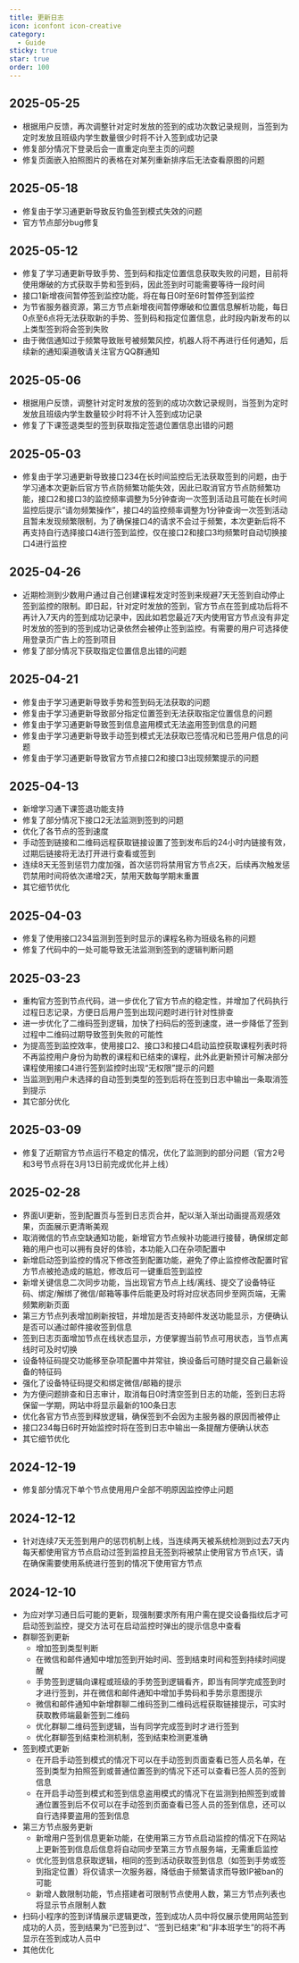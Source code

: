 ```yaml
---
title: 更新日志
icon: iconfont icon-creative
category:
  - Guide
sticky: true
star: true
order: 100
---
```


## 2025-05-25

+ 根据用户反馈，再次调整针对定时发放的签到的成功次数记录规则，当签到为定时发放且班级内学生数量很少时将不计入签到成功记录
+ 修复部分情况下登录后会一直重定向至主页的问题
+ 修复页面嵌入拍照图片的表格在对某列重新排序后无法查看原图的问题

## 2025-05-18

+ 修复由于学习通更新导致反钓鱼签到模式失效的问题
+ 官方节点部分bug修复

## 2025-05-12

+ 修复了学习通更新导致手势、签到码和指定位置信息获取失败的问题，目前将使用爆破的方式获取手势和签到码，因此签到时可能需要等待一段时间
+ 接口1新增夜间暂停签到监控功能，将在每日0时至6时暂停签到监控
+ 为节省服务器资源，第三方节点新增夜间暂停爆破和位置信息解析功能，每日0点至6点将无法获取新的手势、签到码和指定位置信息，此时段内新发布的以上类型签到将会签到失败
+ 由于微信通知过于频繁导致账号被频繁风控，机器人将不再进行任何通知，后续新的通知渠道敬请关注官方QQ群通知

## 2025-05-06

+ 根据用户反馈，调整针对定时发放的签到的成功次数记录规则，当签到为定时发放且班级内学生数量较少时将不计入签到成功记录
+ 修复了下课签退类型的签到获取指定签退位置信息出错的问题

## 2025-05-03

+ 修复由于学习通更新导致接口234在长时间监控后无法获取签到的问题，由于学习通本次更新后官方节点防频繁功能失效，因此已取消官方节点防频繁功能，接口2和接口3的监控频率调整为5分钟查询一次签到活动且可能在长时间监控后提示“请勿频繁操作”，接口4的监控频率调整为1分钟查询一次签到活动且暂未发现频繁限制，为了确保接口4的请求不会过于频繁，本次更新后将不再支持自行选择接口4进行签到监控，仅在接口2和接口3均频繁时自动切换接口4进行监控

## 2025-04-26

+ 近期检测到少数用户通过自己创建课程发定时签到来规避7天无签到自动停止签到监控的限制。即日起，针对定时发放的签到，官方节点在签到成功后将不再计入7天内的签到成功记录中，因此如若您最近7天内使用官方节点没有非定时发放的签到的签到成功记录依然会被停止签到监控。有需要的用户可选择使用登录页广告上的签到项目
+ 修复了部分情况下获取指定位置信息出错的问题

## 2025-04-21

+ 修复由于学习通更新导致手势和签到码无法获取的问题
+ 修复由于学习通更新导致部分指定位置签到无法获取指定位置信息的问题
+ 修复由于学习通更新导致签到信息盗用模式无法盗用签到信息的问题
+ 修复由于学习通更新导致手动签到模式无法获取已签情况和已签用户信息的问题
+ 修复由于学习通更新导致官方节点接口2和接口3出现频繁提示的问题

## 2025-04-13

+ 新增学习通下课签退功能支持
+ 修复了部分情况下接口2无法监测到签到的问题
+ 优化了各节点的签到速度
+ 手动签到链接和二维码远程获取链接设置了签到发布后的24小时内链接有效，过期后链接将无法打开进行查看或签到
+ 连续8天无签到惩罚力度加强，首次惩罚将禁用官方节点2天，后续再次触发惩罚禁用时间将依次递增2天，禁用天数每学期末重置
+ 其它细节优化

## 2025-04-03

+ 修复了使用接口234监测到签到时显示的课程名称为班级名称的问题
+ 修复了代码中的一处可能导致无法监测到签到的逻辑判断问题

## 2025-03-23

+ 重构官方签到节点代码，进一步优化了官方节点的稳定性，并增加了代码执行过程日志记录，方便日后用户签到出现问题时进行针对性排查
+ 进一步优化了二维码签到逻辑，加快了扫码后的签到速度，进一步降低了签到过程中二维码过期导致签到失败的可能性
+ 为提高签到监控效率，使用接口2、接口3和接口4启动监控获取课程列表时将不再监控用户身份为助教的课程和已结束的课程，此外此更新预计可解决部分课程使用接口4进行签到监控时出现“无权限”提示的问题
+ 当监测到用户未选择的自动签到类型的签到后将在签到日志中输出一条取消签到提示
+ 其它部分优化

## 2025-03-09

+ 修复了近期官方节点运行不稳定的情况，优化了监测到的部分问题（官方2号和3号节点将在3月13日前完成优化并上线）

## 2025-02-28

+ 界面UI更新，签到配置页与签到日志页合并，配以渐入渐出动画提高观感效果，页面展示更清晰美观
+ 取消微信的节点空缺通知功能，新增官方节点候补功能进行接替，确保绑定邮箱的用户也可以拥有良好的体验，本功能入口在杂项配置中
+ 新增启动签到监控的情况下修改签到配置功能，避免了停止监控修改配置时官方节点被抢造成的尴尬，修改后可一键重启签到监控
+ 新增关键信息二次同步功能，当出现官方节点上线/离线、提交了设备特征码、绑定/解绑了微信/邮箱等事件后能更及时将对应状态同步至网页端，无需频繁刷新页面
+ 第三方节点列表增加刷新按钮，并增加是否支持邮件发送功能显示，方便确认是否可以通过邮件接收签到信息
+ 签到日志页面增加节点在线状态显示，方便掌握当前节点可用状态，当节点离线时可及时切换
+ 设备特征码提交功能移至杂项配置中并常驻，换设备后可随时提交自己最新设备的特征码
+ 强化了设备特征码提交和绑定微信/邮箱的提示
+ 为方便问题排查和日志审计，取消每日0时清空签到日志的功能，签到日志将保留一学期，网站中将显示最新的100条日志
+ 优化各官方节点签到释放逻辑，确保签到不会因为主服务器的原因而被停止
+ 接口234每日6时开始监控时将在签到日志中输出一条提醒方便确认状态
+ 其它细节优化

## 2024-12-19

+ 修复部分情况下单个节点使用用户全部不明原因监控停止问题

## 2024-12-12

+ 针对连续7天无签到用户的惩罚机制上线，当连续两天被系统检测到过去7天内每天都使用官方节点启动过签到监控且无签到将被禁止使用官方节点1天，请在确保需要使用系统进行签到的情况下使用官方节点

## 2024-12-10

+ 为应对学习通日后可能的更新，现强制要求所有用户需在提交设备指纹后才可启动签到监控，提交方法可在启动监控时弹出的提示信息中查看
+ 群聊签到更新
  + 增加签到类型判断
  + 在微信和邮件通知中增加签到开始时间、签到结束时间和签到持续时间提醒
  + 手势签到逻辑向课程或班级的手势签到逻辑看齐，即当有同学完成签到时才进行签到，并在微信和邮件通知中增加手势码和手势示意图提示
  + 微信和邮件通知中新增群聊二维码签到二维码远程获取链接提示，可实时获取教师端最新签到二维码
  + 优化群聊二维码签到逻辑，当有同学完成签到时才进行签到
  + 优化群聊签到结束检测机制，签到结束检测更准确
+ 签到模式更新
  + 在开启手动签到模式的情况下可以在手动签到页面查看已签人员名单，在签到类型为拍照签到或普通位置签到的情况下还可以查看已签人员的签到信息
  + 在开启手动签到模式和签到信息盗用模式的情况下在监测到拍照签到或普通位置签到后不仅可以在手动签到页面查看已签人员的签到信息，还可以自行选择要盗用的签到信息
+ 第三方节点服务更新
  + 新增用户签到信息更新功能，在使用第三方节点启动监控的情况下在网站上更新签到信息后信息将自动同步至第三方节点服务端，无需重启监控
  + 优化签到信息获取逻辑，相同的签到活动获取签到信息（如签到手势或签到指定位置）将仅请求一次服务器，降低由于频繁请求而导致IP被ban的可能
  + 新增人数限制功能，节点搭建者可限制节点使用人数，第三方节点列表也将显示节点限制人数
+ 扫码小程序的签到详情展示逻辑更改，签到成功人员中将仅展示使用网站签到成功的人员，签到结果为“已签到过”、“签到已结束”和“非本班学生”的将不再显示在签到成功人员中
+ 其他优化
